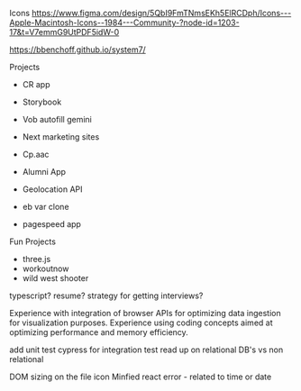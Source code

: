 Icons https://www.figma.com/design/5QbI9FmTNmsEKh5ElRCDph/Icons---Apple-Macintosh-Icons--1984---Community-?node-id=1203-17&t=V7emmG9UtPDF5idW-0

https://bbenchoff.github.io/system7/

Projects
- CR app
- Storybook
- Vob autofill gemini
- Next marketing sites
- Cp.aac

- Alumni App
- Geolocation API
- eb var clone
- pagespeed app

Fun Projects
- three.js
- workoutnow
- wild west shooter


typescript?
resume?
strategy for getting interviews?


Experience with integration of browser APIs for optimizing data ingestion for visualization purposes.
Experience using coding concepts aimed at optimizing performance and memory efficiency.


add unit test
cypress for integration test
read up on relational DB's vs non relational


DOM sizing on the file icon
Minfied react error - related to time or date

